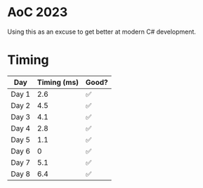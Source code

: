 # AoC 2023

Using this as an excuse to get better at modern C# development.

# Timing

| Day    | Timing (ms) | Good? |
|--------|-------------| ----  |
| Day 1  | 2.6        |✅      |
| Day 2  | 4.5        |✅      |
| Day 3  | 4.1        |✅      |
| Day 4  | 2.8        |✅      |
| Day 5  | 1.1        |✅      |
| Day 6  | 0          |✅      |
| Day 7  | 5.1        |✅      |
| Day 8  | 6.4        |✅      |

